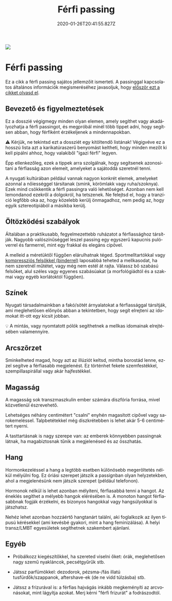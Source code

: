 ﻿---
date: "2020-01-26T20:41:55.827Z"
title: "Férfi passing"
lang: hu
---

<div class="header-image"><img src="assets/images/undraw_medical_care.svg" /></div>

# Férfi passing

<div class="infobox info">

Ez a cikk a férfi passing sajátos jellemzőit ismerteti. A passinggal kapcsolatos általános információk megismeréséhez javasoljuk, hogy [először ezt a cikket olvasd el](/#/entry?id=sosem-leszek-passing).

</div>


## Bevezető és figyelmeztetések

Ez a dosszié végigmegy minden olyan elemen, amely segíthet vagy akadályozhatja a férfi passingot, és megpróbál minél több tippet adni, hogy segítsen abban, hogy férfiként érzékeljenek a mindennapokban.

<div class="infobox warning">

⚠️ Kérjük, ne tekintsd ezt a dossziét egy kitöltendő listának! Végigvéve ez a hosszú lista azt a karikatúraszerű benyomást keltheti, hogy minden mezőt ki kell pipálni ahhoz, hogy valakiből "igazi férfi" legyen.

</div>

Épp ellenkezőleg, ezek a tippek arra szolgálnak, hogy segítsenek azonosítani a férfiasság azon elemeit, amelyeket a sajátoddá szeretnél tenni.

A nyugati kultúrában például vannak nagyon konkrét elemek, amelyeket azonnal a nőiességgel társítanak (smink, körömlakk vagy ruha/szoknya). Ezek mind csökkentik a férfi passingra való lehetõséget. Azonban nem kell lemondanod ezekről a dolgokról, ha tetszenek. Ne felejtsd el, hogy a tranzíció legfőbb oka az, hogy közelebb kerülj önmagadhoz, nem pedig az, hogy egyik sztereotípiából a másikba kerülj.

## Öltözködési szabályok

Általában a praktikusabb, fegyelmezettebb ruházatot a férfiassághoz társítják. Nagyobb valószínűséggel leszel passing egy egyszerű kapucnis pulóverrel és farmerrel, mint egy frakkal és elegáns cipõvel.


A melleid a méretüktől függően elárulhatnak téged. Sportmelltartókkal vagy [kompressziós felsõkkel (binderrel)](/#/entry?id=maszkulinizalas-mell-elrejtese) laposabbá teheted a mellkasodat, ha nem szeretnél műtétet, vagy még nem estél át rajta. Válassz bő szabású felsõket, alul széles vagy egyenes szabásúakat (a morfológiádtól és a szakmai vagy egyéb korlátoktól függően).

## Színek
Nyugati társadalmainkban a fakó/sötét árnyalatokat a férfiassággal társítják, ami meglehetősen előnyös abban a tekintetben, hogy segít elrejteni az idomokat itt-ott egy kicsit jobban.


<div class="infobox warning">

💡 A mintás, vagy nyomtatott pólók segíthetnek a mellkas idomainak elrejtésében valamennyire.

</div>

## Arcszõrzet

Sminkelheted magad, hogy azt az illúziót keltsd, mintha borostád lenne, ezzel segítve a férfiasabb megjelenést.
Ez történhet fekete szemfestékkel, szempillaspirállal vagy akár hajfestékkel.

## Magasság
A magasság sok transzmaszkulin ember számára diszfória forrása, mivel közvetlenül észrevehető.

Lehetséges néhány centimétert "csalni" enyhén magasított cipővel vagy sarokemeléssel. Talpbetétekkel még diszkrétebben is lehet akár 5-6 centimétert nyerni.

A tasttartásnak is nagy szerepe van: az emberek könnyebben passingnak látnak, ha magabiztosnak tűnik a megjelenésed és az összhatás.


## Hang
Hormonkezeléssel a hang a legtöbb esetben különösebb megerõltetés nélkül mélyülni fog. Ez óriási szerepet játszik a passignban olyan helyzetekben, ahol a megjelenésünk nem játszik szerepet (például telefonon).

Hormonok nélkül is lehet azonban mélyíteni, férfiasabbá tenni a hangot. Az éneklés segíthet a mélyebb hangok elérésében is. A monoton hangot férfiasabbnak fogják érzékelni, és bizonyos hangokkal vagy hangsúlyokkal is játszhatsz.

Nehéz lehet azonban hozzáértő hangtanárt találni, aki foglalkozik az ilyen típusú kérésekkel (ami kevésbé gyakori, mint a hang feminizálása). A helyi transz/LMBT egyesületek segíthetnek szakembert ajánlani.

## Egyéb

* Próbálkozz kiegészítőkkel, ha szereted viselni őket: órák, meglehetősen nagy szemű nyakláncok, pecsétgyűrűk stb.

* Játssz parfümökkel: dezodorok, pézsma-/fás illatú tusfürdők/szappanok, aftershave-ek (de ne vidd túlzásba) stb.

* Játssz a frizurával is: a férfias hajvágás inkább megkeményíti az arcvonásokat, mint lágyítja azokat. Merj kérni "férfi frizurát" a fodrászodtól.


